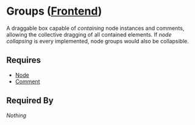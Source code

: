 # Groups ([Frontend](../frontend.md))

A draggable box capable of *containing* node instances and comments, allowing the collective dragging of all contained elements. If *node collapsing* is every implemented, node groups would also be collapsible.

## Requires

- [Node](../nodes/node.md)
- [Comment](../comments/comment.md)

## Required By

*Nothing*
